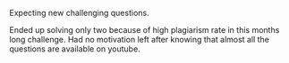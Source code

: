 Expecting new challenging questions.


Ended up solving only two because of high plagiarism rate in this months long challenge. Had no motivation left after knowing that almost all the questions are available on youtube.
